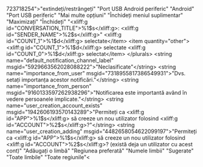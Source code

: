 723718254">"extindeți/restrângeți"</string>
    <string name="usb_midi_peripheral_name" msgid="7221113987741003817">"Port USB Android periferic"</string>
    <string name="usb_midi_peripheral_manufacturer_name" msgid="7176526170008970168">"Android"</string>
    <string name="usb_midi_peripheral_product_name" msgid="4971827859165280403">"Port USB periferic"</string>
    <string name="floating_toolbar_open_overflow_description" msgid="4797287862999444631">"Mai multe opțiuni"</string>
    <string name="floating_toolbar_close_overflow_description" msgid="559796923090723804">"Închideți meniul suplimentar"</string>
    <string name="maximize_button_text" msgid="7543285286182446254">"Maximizați"</string>
    <string name="close_button_text" msgid="3937902162644062866">"Închideți"</string>
    <string name="notification_messaging_title_template" msgid="3452480118762691020">"<xliff:g id="CONVERSATION_TITLE">%1$s</xliff:g>: <xliff:g id="SENDER_NAME">%2$s</xliff:g>"</string>
    <plurals name="selected_count" formatted="false" msgid="7187339492915744615">
      <item quantity="few"><xliff:g id="COUNT_1">%1$d</xliff:g> selectate</item>
      <item quantity="other"><xliff:g id="COUNT_1">%1$d</xliff:g> selectate</item>
      <item quantity="one"><xliff:g id="COUNT_0">%1$d</xliff:g> selectat</item>
    </plurals>
    <string name="default_notification_channel_label" msgid="5929663562028088222">"Neclasificate"</string>
    <string name="importance_from_user" msgid="7318955817386549931">"Dvs. setați importanța acestor notificări."</string>
    <string name="importance_from_person" msgid="9160133597262938296">"Notificarea este importantă având în vedere persoanele implicate."</string>
    <string name="user_creation_account_exists" msgid="1942606193570143289">"Permiteți ca <xliff:g id="APP">%1$s</xliff:g> să creeze un nou utilizator folosind <xliff:g id="ACCOUNT">%2$s</xliff:g>?"</string>
    <string name="user_creation_adding" msgid="4482658054622099197">"Permiteți ca <xliff:g id="APP">%1$s</xliff:g> să creeze un nou utilizator folosind <xliff:g id="ACCOUNT">%2$s</xliff:g>? (există deja un utilizator cu acest cont)"</string>
    <string name="language_selection_title" msgid="2680677278159281088">"Adăugați o limbă"</string>
    <string name="country_selection_title" msgid="2954859441620215513">"Regiunea preferată"</string>
    <string name="search_language_hint" msgid="7042102592055108574">"Numele limbii"</string>
    <string name="language_picker_section_suggested" msgid="8414489646861640885">"Sugerate"</string>
    <string name="language_picker_section_all" msgid="3097279199511617537">"Toate limbile"</string>
    <string name="region_picker_section_all" msgid="8966316787153001779">"Toate regiunile"<